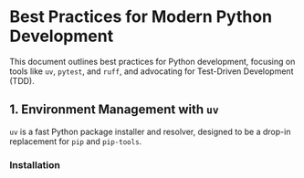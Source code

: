 # Best Practices for Modern Python Development

This document outlines best practices for Python development, focusing on tools like `uv`, `pytest`, and `ruff`, and advocating for Test-Driven Development (TDD).

## 1. Environment Management with `uv`

`uv` is a fast Python package installer and resolver, designed to be a drop-in replacement for `pip` and `pip-tools`.

### Installation

